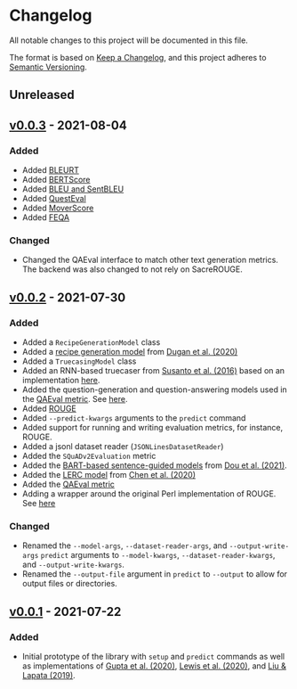 # Changelog
All notable changes to this project will be documented in this file.

The format is based on [Keep a Changelog](https://keepachangelog.com/en/1.0.0/),
and this project adheres to [Semantic Versioning](https://semver.org/spec/v2.0.0.html).

## Unreleased

## [v0.0.3](https://github.com/danieldeutsch/repro/releases/tag/v0.0.3) - 2021-08-04
### Added
- Added [BLEURT](models/sellam2020/Readme.md)
- Added [BERTScore](models/zhang2020/Readme.md)
- Added [BLEU and SentBLEU](models/papineni2002/Readme.md)
- Added [QuestEval](models/scialom2021/Readme.md)
- Added [MoverScore](models/zhao2019/Readme.md)
- Added [FEQA](models/durmus2020/Readme.md)

### Changed
- Changed the QAEval interface to match other text generation metrics.
The backend was also changed to not rely on SacreROUGE.

## [v0.0.2](https://github.com/danieldeutsch/repro/releases/tag/v0.0.2) - 2021-07-30
### Added
- Added a `RecipeGenerationModel` class
- Added a [recipe generation model](models/dugan2020/Readme.md) from [Dugan et al. (2020)](https://arxiv.org/abs/2010.03070)
- Added a `TruecasingModel` class
- Added an RNN-based truecaser from [Susanto et al. (2016)](https://aclanthology.org/D16-1225/) based on an implementation [here](https://github.com/mayhewsw/pytorch-truecaser).
- Added the question-generation and question-answering models used in the [QAEval metric](https://arxiv.org/abs/2010.00490).
See [here](models/deutsch2021/Readme.md).
- Added [ROUGE](models/sacrerouge/Readme.md)
- Added `--predict-kwargs` arguments to the `predict` command
- Added support for running and writing evaluation metrics, for instance, ROUGE.
- Added a jsonl dataset reader (`JSONLinesDatasetReader`)
- Added the `SQuADv2Evaluation` metric
- Added the [BART-based sentence-guided models](models/dou2021/Readme.md) from [Dou et al. (2021)](https://arxiv.org/abs/2010.08014).
- Added the [LERC model](models/chen2020/Readme.md) from [Chen et al. (2020)](https://arxiv.org/abs/2010.03636)
- Added the [QAEval metric](models/deutsch2021/Readme.md)
- Adding a wrapper around the original Perl implementation of ROUGE.
See [here](models/lin2004/Readme.md)

### Changed
- Renamed the `--model-args`, `--dataset-reader-args`, and `--output-write-args` `predict` arguments to `--model-kwargs`, `--dataset-reader-kwargs`, and `--output-write-kwargs`.
- Renamed the `--output-file` argument in `predict` to `--output` to allow for output files or directories.

## [v0.0.1](https://github.com/danieldeutsch/repro/releases/tag/v0.0.1) - 2021-07-22
### Added
- Initial prototype of the library with `setup` and `predict` commands as well as implementations of [Gupta et al. (2020)](models/gupta2020/Readme.md), [Lewis et al. (2020)](models/lewis2020/Readme.md), and [Liu & Lapata (2019)](models/liu2019/Readme.md).
